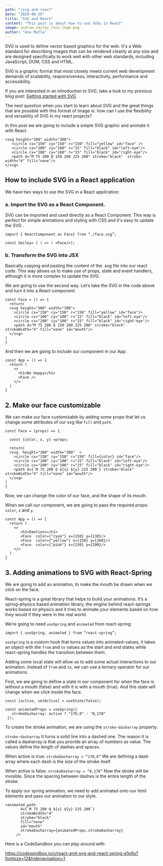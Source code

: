 ```yaml
---
path: "/svg-and-react"
date: "2020-08-20"
title: "SVG and React"
content: "This post is about how to use SVGs in React"
image: undraw_smiley_face_lmgm.png
author: "Ana Mafla"
---
```


SVG is used to define vector based graphics for the web. It's a Web standard for describing images that can be rendered cleanly at any size and are designed specifically to work well with other web standards, including JavaScript, DOM, CSS and HTML.

SVG is a graphic format that most closely meets current web development demands of scalability, responsiveness, interactivity, performance and accessibility.

If you are interested in an introduction to SVG, take a look to my previous blog post: [Getting started with SVG](https://www.anamafla.com/blog/getting-started-with-svg/)

The next question when you start to learn about SVG and the great things that are possible with this format of image is: how can I use the flexibility and versatility of SVG in my react projects?

In this post we are going to include a simple SVG graphic and animate it with React.

```
<svg height="300" width="300">
   <circle cx="150" cy="150" r="150" fill="yellow" id="face" />
   <circle cx="100" cy="100" r="15" fill="black" id="left-eye"/>
   <circle cx="200" cy="100" r="15" fill="black" id="right-eye"/>
   <path d="M 75 200 Q 150 260 225 200" stroke="black"  stroke-width="4" fill="none"/>
</svg>
```

## How to include SVG in a React application

We have two ways to use the SVG in a React application:

### a. Import the SVG as a React Component.

SVG can be imported and used directly as a React Component. This way is perfect for simple animations and styling with CSS and it's easy to update the SVG .

```
import { ReactComponent as Face} from “./face.svg”;

const Smiley= ( ) => ( <Face/>);
```

### b. Transform the SVG into JSX

Basically copying and pasting the content of the .svg file into our react code. This way allows us to make use of props, state and event handlers, although it is more complex to update the SVG.

We are going to use the second way. Let’s take the SVG in the code above and turn it into a React component.

```
const Face = () => {
  return(
  <svg height="300" width="300">
    <circle cx="150" cy="150" r="150" fill="yellow" id="face"/>
    <circle cx="100" cy="100" r="15" fill="black" id="left-eye"/>
    <circle cx="200" cy="100" r="15" fill="black" id="right-eye"/>
    <path d="M 75 200 Q 150 260 225 200" stroke="black"  strokeWidth="4" fill="none" id="mouth"/>
  </svg>
)
}
```

And then we are going to include our <Face/> component in our App.

```
const App = () => {
  return (
    <>
      <h1>Be Happy</h1>
      <Face />
    </>
  )
}
```

## 2. Make our face customizable

We can make our face customizable by adding some props that let us change some attributes of our svg like `fill` and `path`.

```
const Face = (props) => {

  const {color, x, y} =props;

  return(
  <svg  height="300" width="300"  >
    <circle cx="150" cy="150" r="150" fill={color} id="face"/>
    <circle cx="100" cy="100" r="15" fill="black" id="left-eye"/>
    <circle cx="200" cy="100" r="15" fill="black" id="right-eye"/>
    <path d={`M 75 200 Q ${x} ${y} 225 200`} stroke="black"  strokeWidth="4" fill="none" id="mouth"/>
  </svg>
)
}
```

Now, we can change the color of our face, and the shape of its mouth.

When we call our <Face> component, we are going to pass the required props: `color`, `x` and `y`.

```
const App = () => {
  return (
    <>
       <h1>Emotions</h1>
       <Face  color={"cyan"} x={150} y={130}/>
       <Face  color={"yellow"} x={150} y={260}/>
       <Face  color={"pink"} x={150} y={200}/>
    </>
  )
}
```

## 3. Adding animations to SVG with React-Spring

We are going to add an animation, to make the mouth be drawn when we click on the face.

React-spring is a great library that helps to build your animations. It’s a spring-physics based animation library, the engine behind react-springs works based on physics and it tries to animate your elements based on how they would if they were in the real world.

We’re going to need `useSpring` and `animated` from react-spring:

```
import { useSpring, animated } from “react-spring”;
```

`useSpring` is a custom hook that turns values into animated-values, it takes an object with the `from` and `to` values as the start and end states while react-spring handles the transition between them.

Adding some local state will allow us to add some actual interactions to our animation. Instead of `from` and `to`, we can use a ternary operator for our animations.

First, we are going to define a state in our component for when the face is without a mouth (false) and with it is with a mouth (true). And this state will change when we click inside the face.

```
const [active, setActive] = useState(false);

const animatedProps = useSpring({
   strokeDasharray: active ? "170,0" : "0,170"
 });

```

To create the stroke animation, we are using the `stroke-dasharray` property:

`stroke-dasharray`
It turns a solid line into a dashed one. The reason it is called a dasharray is that you provide an array of numbers as value. The values define the length of dashes and spaces.

When active is true:
`strokeDasharray = “170,0”`
We are defining a dash array where each dash is the size of the stroke itself.

When active is false:
`strokeDasharray = “0,170”`
Now the stroke will be invisible. Since the spacing between dashes is the entire length of the stroke.

To apply our spring animation, we need to add animated onto our html elements and pass our animation to our style.

```
<animated.path
       d={`M 75 200 Q ${x} ${y} 225 200`}
       strokeWidth="4"
       stroke="black"
       fill="none"
       id="mouth"
       strokeDasharray={animatedProps.strokeDasharray}
     />
```

Here is a CodeSandbox you can play around with:

https://codesandbox.io/s/react-and-svg-and-react-spring-e1p9u?fontsize=12&hidenavigation=1
